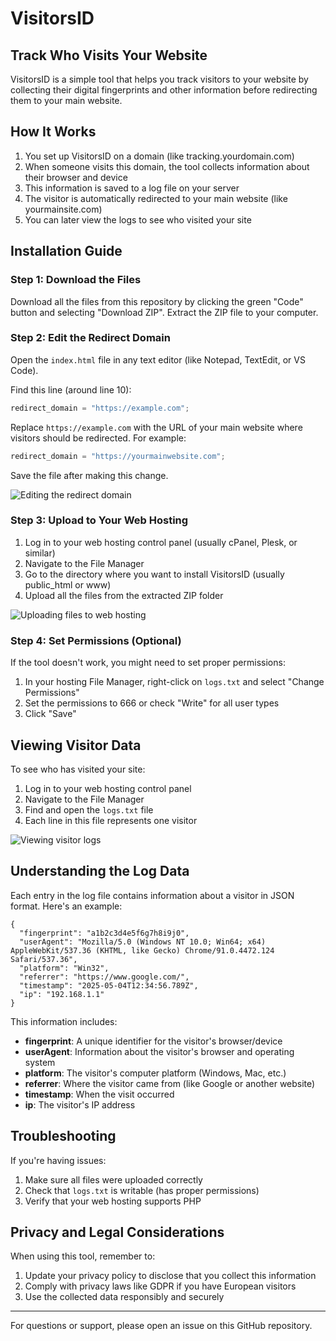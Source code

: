 # VisitorsID

## Track Who Visits Your Website

VisitorsID is a simple tool that helps you track visitors to your website by collecting their digital fingerprints and other information before redirecting them to your main website.

## How It Works

1. You set up VisitorsID on a domain (like tracking.yourdomain.com)
2. When someone visits this domain, the tool collects information about their browser and device
3. This information is saved to a log file on your server
4. The visitor is automatically redirected to your main website (like yourmainsite.com)
5. You can later view the logs to see who visited your site

## Installation Guide

### Step 1: Download the Files

Download all the files from this repository by clicking the green "Code" button and selecting "Download ZIP". Extract the ZIP file to your computer.

### Step 2: Edit the Redirect Domain

Open the `index.html` file in any text editor (like Notepad, TextEdit, or VS Code).

Find this line (around line 10):
```javascript
redirect_domain = "https://example.com";
```

Replace `https://example.com` with the URL of your main website where visitors should be redirected. For example:
```javascript
redirect_domain = "https://yourmainwebsite.com";
```

Save the file after making this change.

![Editing the redirect domain](edit_redirect_domain.png)

### Step 3: Upload to Your Web Hosting

1. Log in to your web hosting control panel (usually cPanel, Plesk, or similar)
2. Navigate to the File Manager
3. Go to the directory where you want to install VisitorsID (usually public_html or www)
4. Upload all the files from the extracted ZIP folder

![Uploading files to web hosting](upload_files.png)

### Step 4: Set Permissions (Optional)

If the tool doesn't work, you might need to set proper permissions:
1. In your hosting File Manager, right-click on `logs.txt` and select "Change Permissions"
2. Set the permissions to 666 or check "Write" for all user types
3. Click "Save"

## Viewing Visitor Data

To see who has visited your site:

1. Log in to your web hosting control panel
2. Navigate to the File Manager
3. Find and open the `logs.txt` file
4. Each line in this file represents one visitor

![Viewing visitor logs](view_logs.png)

## Understanding the Log Data

Each entry in the log file contains information about a visitor in JSON format. Here's an example:

```
{
  "fingerprint": "a1b2c3d4e5f6g7h8i9j0",
  "userAgent": "Mozilla/5.0 (Windows NT 10.0; Win64; x64) AppleWebKit/537.36 (KHTML, like Gecko) Chrome/91.0.4472.124 Safari/537.36",
  "platform": "Win32",
  "referrer": "https://www.google.com/",
  "timestamp": "2025-05-04T12:34:56.789Z",
  "ip": "192.168.1.1"
}
```

This information includes:

- **fingerprint**: A unique identifier for the visitor's browser/device
- **userAgent**: Information about the visitor's browser and operating system
- **platform**: The visitor's computer platform (Windows, Mac, etc.)
- **referrer**: Where the visitor came from (like Google or another website)
- **timestamp**: When the visit occurred
- **ip**: The visitor's IP address

## Troubleshooting

If you're having issues:

1. Make sure all files were uploaded correctly
2. Check that `logs.txt` is writable (has proper permissions)
3. Verify that your web hosting supports PHP

## Privacy and Legal Considerations

When using this tool, remember to:

1. Update your privacy policy to disclose that you collect this information
2. Comply with privacy laws like GDPR if you have European visitors
3. Use the collected data responsibly and securely

---

For questions or support, please open an issue on this GitHub repository.
